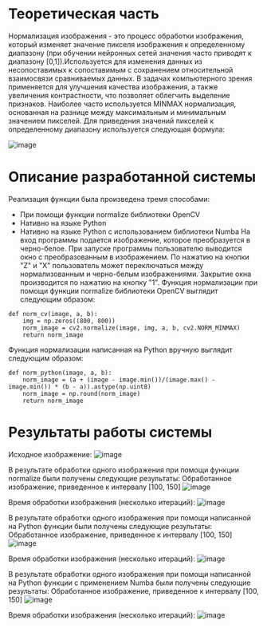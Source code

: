 # Теоретическая часть
Нормализация изображения - это процесс обработки изображения, который изменяет значение пикселя изображения к определенному диапазону (при обучении нейронных сетей значения часто приводят к диапазону [0,1]).Используется для изменения данных из несопоставимых к сопоставимым с сохранением относительной взаимосвязи сравниваемых данных. В задачах компьютерного зрения применяется для улучшения качества изображения, а также увеличения контрастности, что позволяет облегчить выделение признаков. Наиболее часто используется MINMAX нормализация, основанная на разнице между максимальным и минимальным значением пикселей. Для приведения значений пикселей к определенному диапазону используется следующая формула:

![image](https://user-images.githubusercontent.com/79449892/213912266-8d80f6dd-1bc9-407e-9dd7-bdc2b5075650.png)
# Описание разработанной системы
Реализация функции была произведена тремя способами:
- При помощи функции normalize библиотеки OpenCV
- Нативно на языке Python
- Нативно на языке Python с использованием библиотеки Numba
На вход программы подается изображение, которое преобразуется в черно-белое. При запуске программы пользователю выводится окно с преобразованным в изображением. По нажатию на кнопки "Z" и "X" пользователь может переключаться между нормализованным и черно-белым изображениями. Закрытие окна производится по нажатию на кнопку "1".
Функция нормализации при помощи функции normalize библиотеки OpenCV выглядит следующим образом:
```
def norm_cv(image, a, b):
    img = np.zeros((800, 800))
    norm_image = cv2.normalize(image, img, a, b, cv2.NORM_MINMAX)
    return norm_image
```
Функция нормализации написанная на Python вручную выглядит следующим образом:
```
def norm_python(image, a, b):
    norm_image = (a + (image - image.min())/(image.max() - image.min()) * (b - a)).astype(np.uint8)
    norm_image = np.round(norm_image)
    return norm_image
```
# Результаты работы системы
Исходное изображение:
![image](https://user-images.githubusercontent.com/79449892/213913287-b6591e23-94c5-4f33-aee6-f3f4ddecf988.png)

В результате обработки одного изображения при помощи функции normalize были получены следующие результаты:
Обработанное изображение, приведенное к интервалу [100, 150] 
![image](https://user-images.githubusercontent.com/79449892/213913296-b4ced1be-4c7d-4fff-bbf2-80bc573a27ad.png)

Время обработки изображения (несколько итераций):
![image](https://user-images.githubusercontent.com/79449892/213913227-2fc4d713-eed8-43f7-bb3b-4ab0ae156338.png)

В результате обработки одного изображения при помощи написанной на Python функции были получены следующие результаты:
Обработанное изображение, приведенное к интервалу [100, 150] 
![image](https://user-images.githubusercontent.com/79449892/213913456-9dc44894-a583-4648-bd15-ecec2f004c0d.png)

Время обработки изображения (несколько итераций):
![image](https://user-images.githubusercontent.com/79449892/213913476-1b021ee0-81c2-4ad9-b694-394dffc539f5.png)

В результате обработки одного изображения при помощи написанной на Python функции с применением Numba были получены следующие результаты:
Обработанное изображение, приведенное к интервалу [100, 150] 
![image](https://user-images.githubusercontent.com/79449892/213913504-bbb42aaa-2381-41d9-8977-743e6392fe00.png)

Время обработки изображения (несколько итераций):
![image](https://user-images.githubusercontent.com/79449892/213913516-4749aa79-ef48-445e-9c53-35bbb7b262e7.png)

